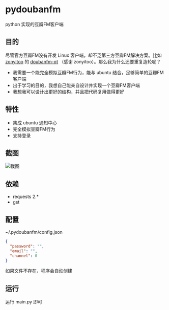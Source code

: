 pydoubanfm
==========
python 实现的豆瓣FM客户端


目的
----
尽管官方豆瓣FM没有开发 Linux 客户端，却不乏第三方豆瓣FM解决方案。比如 [zonyitoo](https://github.com/zonyitoo) 的 [doubanfm-qt](https://github.com/zonyitoo/doubanfm-qt) （感谢 zonyitoo）。那么我为什么还要重复造轮呢？

- 我需要一个能完全模拟豆瓣FM行为，能与 ubuntu 结合，足够简单的豆瓣FM客户端
- 出于学习的目的，我想自己能亲自设计并实现一个豆瓣FM客户端
- 我想我可以设计出更好的结构，并且把代码复用做得更好


特性
----
- 集成 ubuntu 通知中心
- 完全模拟豆瓣FM行为
- 支持登录


截图
----
![截图](http://qiuxiang.qiniudn.com/pydoubanfm.png?r=0.1645280309021473)


依赖
----
- requests 2.*
- gst


配置
----
~/.pydoubanfm/config.json
``` json
{
  "password": "",
  "email": "",
  "channel": 0
}
```
如果文件不存在，程序会自动创建


运行
----
运行 main.py 即可
